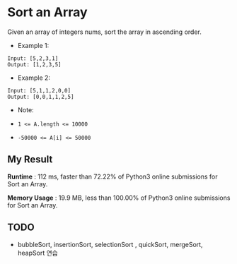 # Sort an Array

Given an array of integers nums, sort the array in ascending order.

 
- Example 1:

```
Input: [5,2,3,1]
Output: [1,2,3,5]
```

- Example 2:

```
Input: [5,1,1,2,0,0]
Output: [0,0,1,1,2,5]
``` 

- Note:

- `1 <= A.length <= 10000`
- `-50000 <= A[i] <= 50000`

## My Result

**Runtime** : 112 ms, faster than 72.22% of Python3 online submissions for Sort an Array.

**Memory Usage** : 19.9 MB, less than 100.00% of Python3 online submissions for Sort an Array.

## TODO

- bubbleSort, insertionSort, selectionSort , quickSort, mergeSort, heapSort 연습
